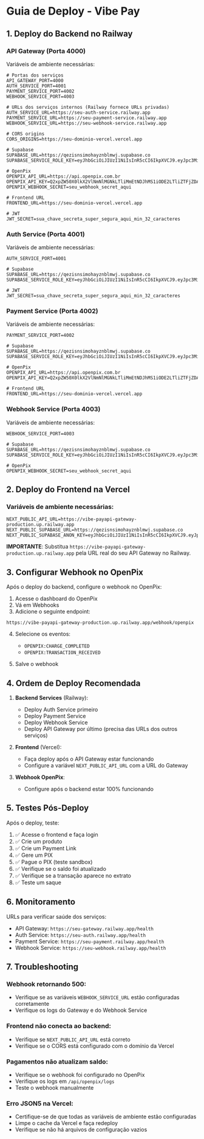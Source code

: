 # Guia de Deploy - Vibe Pay

## 1. Deploy do Backend no Railway

### API Gateway (Porta 4000)

Variáveis de ambiente necessárias:

```env
# Portas dos serviços
API_GATEWAY_PORT=4000
AUTH_SERVICE_PORT=4001
PAYMENT_SERVICE_PORT=4002
WEBHOOK_SERVICE_PORT=4003

# URLs dos serviços internos (Railway fornece URLs privadas)
AUTH_SERVICE_URL=https://seu-auth-service.railway.app
PAYMENT_SERVICE_URL=https://seu-payment-service.railway.app
WEBHOOK_SERVICE_URL=https://seu-webhook-service.railway.app

# CORS origins
CORS_ORIGINS=https://seu-dominio-vercel.vercel.app

# Supabase
SUPABASE_URL=https://qezisnsimohayznblmwj.supabase.co
SUPABASE_SERVICE_ROLE_KEY=eyJhbGciOiJIUzI1NiIsInR5cCI6IkpXVCJ9.eyJpc3MiOiJzdXBhYmFzZSIsInJlZiI6InFlemlzbnNpbW9oYXl6bmJsbXdqIiwicm9sZSI6InNlcnZpY2Vfcm9sZSIsImlhdCI6MTc2MDM2MzIyMywiZXhwIjoyMDc1OTM5MjIzfQ.sjpPkAvXzAcE6wGvyKR9oe7qqsFmyVWQ7Mv43iKYxYU

# OpenPix
OPENPIX_API_URL=https://api.openpix.com.br
OPENPIX_API_KEY=Q2xpZW50X0lkX2VlNmNlMGNkLTliMmEtNDJhMS1iODE2LTliZTFjZDA2MmVkNTpDbGllbnRfU2VjcmV0X2NkaFh6TUZHWVF4N05WNHp5Q0lmL1ltcVBvSXd1NGlPaEh0bGdLVUc0MkE9
OPENPIX_WEBHOOK_SECRET=seu_webhook_secret_aqui

# Frontend URL
FRONTEND_URL=https://seu-dominio-vercel.vercel.app

# JWT
JWT_SECRET=sua_chave_secreta_super_segura_aqui_min_32_caracteres
```

### Auth Service (Porta 4001)

Variáveis de ambiente necessárias:

```env
AUTH_SERVICE_PORT=4001

# Supabase
SUPABASE_URL=https://qezisnsimohayznblmwj.supabase.co
SUPABASE_SERVICE_ROLE_KEY=eyJhbGciOiJIUzI1NiIsInR5cCI6IkpXVCJ9.eyJpc3MiOiJzdXBhYmFzZSIsInJlZiI6InFlemlzbnNpbW9oYXl6bmJsbXdqIiwicm9sZSI6InNlcnZpY2Vfcm9sZSIsImlhdCI6MTc2MDM2MzIyMywiZXhwIjoyMDc1OTM5MjIzfQ.sjpPkAvXzAcE6wGvyKR9oe7qqsFmyVWQ7Mv43iKYxYU

# JWT
JWT_SECRET=sua_chave_secreta_super_segura_aqui_min_32_caracteres
```

### Payment Service (Porta 4002)

Variáveis de ambiente necessárias:

```env
PAYMENT_SERVICE_PORT=4002

# Supabase
SUPABASE_URL=https://qezisnsimohayznblmwj.supabase.co
SUPABASE_SERVICE_ROLE_KEY=eyJhbGciOiJIUzI1NiIsInR5cCI6IkpXVCJ9.eyJpc3MiOiJzdXBhYmFzZSIsInJlZiI6InFlemlzbnNpbW9oYXl6bmJsbXdqIiwicm9sZSI6InNlcnZpY2Vfcm9sZSIsImlhdCI6MTc2MDM2MzIyMywiZXhwIjoyMDc1OTM5MjIzfQ.sjpPkAvXzAcE6wGvyKR9oe7qqsFmyVWQ7Mv43iKYxYU

# OpenPix
OPENPIX_API_URL=https://api.openpix.com.br
OPENPIX_API_KEY=Q2xpZW50X0lkX2VlNmNlMGNkLTliMmEtNDJhMS1iODE2LTliZTFjZDA2MmVkNTpDbGllbnRfU2VjcmV0X2NkaFh6TUZHWVF4N05WNHp5Q0lmL1ltcVBvSXd1NGlPaEh0bGdLVUc0MkE9

# Frontend URL
FRONTEND_URL=https://seu-dominio-vercel.vercel.app
```

### Webhook Service (Porta 4003)

Variáveis de ambiente necessárias:

```env
WEBHOOK_SERVICE_PORT=4003

# Supabase
SUPABASE_URL=https://qezisnsimohayznblmwj.supabase.co
SUPABASE_SERVICE_ROLE_KEY=eyJhbGciOiJIUzI1NiIsInR5cCI6IkpXVCJ9.eyJpc3MiOiJzdXBhYmFzZSIsInJlZiI6InFlemlzbnNpbW9oYXl6bmJsbXdqIiwicm9sZSI6InNlcnZpY2Vfcm9sZSIsImlhdCI6MTc2MDM2MzIyMywiZXhwIjoyMDc1OTM5MjIzfQ.sjpPkAvXzAcE6wGvyKR9oe7qqsFmyVWQ7Mv43iKYxYU

# OpenPix
OPENPIX_WEBHOOK_SECRET=seu_webhook_secret_aqui
```

## 2. Deploy do Frontend na Vercel

### Variáveis de ambiente necessárias:

```env
NEXT_PUBLIC_API_URL=https://vibe-payapi-gateway-production.up.railway.app
NEXT_PUBLIC_SUPABASE_URL=https://qezisnsimohayznblmwj.supabase.co
NEXT_PUBLIC_SUPABASE_ANON_KEY=eyJhbGciOiJIUzI1NiIsInR5cCI6IkpXVCJ9.eyJpc3MiOiJzdXBhYmFzZSIsInJlZiI6InFlemlzbnNpbW9oYXl6bmJsbXdqIiwicm9sZSI6ImFub24iLCJpYXQiOjE3NjAzNjMyMjMsImV4cCI6MjA3NTkzOTIyM30.A1QqpvIbsblFq37BDiIQOtqQ1ftGFNPYGOwEEYetHIk
```

**IMPORTANTE**: Substitua `https://vibe-payapi-gateway-production.up.railway.app` pela URL real do seu API Gateway no Railway.

## 3. Configurar Webhook no OpenPix

Após o deploy do backend, configure o webhook no OpenPix:

1. Acesse o dashboard do OpenPix
2. Vá em Webhooks
3. Adicione o seguinte endpoint:

```
https://vibe-payapi-gateway-production.up.railway.app/webhook/openpix
```

4. Selecione os eventos:
   - `OPENPIX:CHARGE_COMPLETED`
   - `OPENPIX:TRANSACTION_RECEIVED`

5. Salve o webhook

## 4. Ordem de Deploy Recomendada

1. **Backend Services** (Railway):
   - Deploy Auth Service primeiro
   - Deploy Payment Service
   - Deploy Webhook Service
   - Deploy API Gateway por último (precisa das URLs dos outros serviços)

2. **Frontend** (Vercel):
   - Faça deploy após o API Gateway estar funcionando
   - Configure a variável `NEXT_PUBLIC_API_URL` com a URL do Gateway

3. **Webhook OpenPix**:
   - Configure após o backend estar 100% funcionando

## 5. Testes Pós-Deploy

Após o deploy, teste:

1. ✅ Acesse o frontend e faça login
2. ✅ Crie um produto
3. ✅ Crie um Payment Link
4. ✅ Gere um PIX
5. ✅ Pague o PIX (teste sandbox)
6. ✅ Verifique se o saldo foi atualizado
7. ✅ Verifique se a transação aparece no extrato
8. ✅ Teste um saque

## 6. Monitoramento

URLs para verificar saúde dos serviços:

- API Gateway: `https://seu-gateway.railway.app/health`
- Auth Service: `https://seu-auth.railway.app/health`
- Payment Service: `https://seu-payment.railway.app/health`
- Webhook Service: `https://seu-webhook.railway.app/health`

## 7. Troubleshooting

### Webhook retornando 500:
- Verifique se as variáveis `WEBHOOK_SERVICE_URL` estão configuradas corretamente
- Verifique os logs do Gateway e do Webhook Service

### Frontend não conecta ao backend:
- Verifique se `NEXT_PUBLIC_API_URL` está correto
- Verifique se o CORS está configurado com o domínio da Vercel

### Pagamentos não atualizam saldo:
- Verifique se o webhook foi configurado no OpenPix
- Verifique os logs em `/api/openpix/logs`
- Teste o webhook manualmente

### Erro JSON5 na Vercel:
- Certifique-se de que todas as variáveis de ambiente estão configuradas
- Limpe o cache da Vercel e faça redeploy
- Verifique se não há arquivos de configuração vazios
